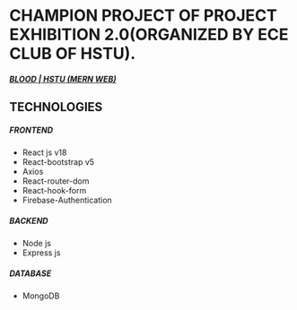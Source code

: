 # CHAMPION PROJECT OF PROJECT EXHIBITION 2.0(ORGANIZED BY ECE CLUB OF HSTU).


##### [BLOOD | HSTU (MERN WEB)](https://hstubloodshare.netlify.app/)

## TECHNOLOGIES 
##### FRONTEND 

- React js v18
- React-bootstrap v5
- Axios
- React-router-dom
- React-hook-form
- Firebase-Authentication

##### BACKEND

- Node js
- Express js

##### DATABASE

- MongoDB
